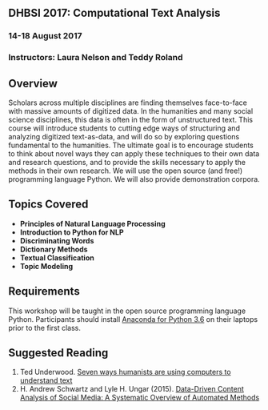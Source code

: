 ## DHBSI 2017: Computational Text Analysis
### 14-18 August 2017
### Instructors: Laura Nelson and Teddy Roland	

## Overview
Scholars across multiple disciplines are finding themselves face-to-face with massive amounts of digitized data. In the humanities and many social science disciplines, this data is often in the form of unstructured text. This course will introduce students to cutting edge ways of structuring and analyzing digitized text-as-data, and will do so by exploring questions fundamental to the humanities. The ultimate goal is to encourage students to think about novel ways they can apply these techniques to their own data and research questions, and to provide the skills necessary to apply the methods in their own research. We will use the open source (and free!) programming language Python. We will also provide demonstration corpora.

## Topics Covered

- **Principles of Natural Language Processing**
- **Introduction to Python for NLP**
- **Discriminating Words**
- **Dictionary Methods**
- **Textual Classification**
- **Topic Modeling**

## Requirements

This workshop will be taught in the open source programming language Python. Participants should install [Anaconda for Python 3.6](https://www.continuum.io/downloads]) on their laptops prior to the first class.

## Suggested Reading
1. Ted Underwood. [Seven ways humanists are using computers to understand text](https://tedunderwood.com/2015/06/04/seven-ways-humanists-are-using-computers-to-understand-text/)
2. H. Andrew Schwartz and Lyle H. Ungar (2015). [Data-Driven Content Analysis of Social Media: A Systematic Overview of Automated Methods](http://wwbp.org/papers/dataDriven2015.pdf)
